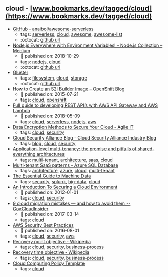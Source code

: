 cloud - [www.bookmarks.dev/tagged/cloud](https://www.bookmarks.dev/tagged/cloud)
---
* [GitHub - anaibol/awesome-serverless](https://github.com/anaibol/awesome-serverless#readme)
    * tags: [serverless](../tagged/serverless.md), [cloud](../tagged/cloud.md), [awesome](../tagged/awesome.md), [awesome-list](../tagged/awesome-list.md)
    * :octocat: [github url](https://github.com/anaibol/awesome-serverless)
* [Node.js Everywhere with Environment Variables! – Node.js Collection – Medium](https://medium.com/the-node-js-collection/making-your-node-js-work-everywhere-with-environment-variables-2da8cdf6e786)
    * :calendar: published on: 2018-10-29
    * tags: [nodejs](../tagged/nodejs.md), [cloud](../tagged/cloud.md)
    * :octocat: [github url](https://github.com/johnpapa/vikings)
* [Gluster ](https://www.gluster.org/)
    * tags: [filesystem](../tagged/filesystem.md), [cloud](../tagged/cloud.md), [storage](../tagged/storage.md)
    * :octocat: [github url](https://github.com/gluster/glusterfs)
* [How to Create an S2I Builder Image – OpenShift Blog](https://blog.openshift.com/create-s2i-builder-image/)
    * :calendar: published on: 2015-07-21
    * tags: [cloud](../tagged/cloud.md), [openshift](../tagged/openshift.md)
* [Full guide to developing REST API’s with AWS API Gateway and AWS Lambda](https://blog.sourcerer.io/full-guide-to-developing-rest-apis-with-aws-api-gateway-and-aws-lambda-d254729d6992)
    * :calendar: published on: 2018-05-09
    * tags: [cloud](../tagged/cloud.md), [serverless](../tagged/serverless.md), [nodejs](../tagged/nodejs.md), [aws](../tagged/aws.md)
* [Data Encryption Methods to Secure Your Cloud - Agile IT](https://www.agileit.com/news/data-encryption-methods-secure-cloud/)
    * tags: [cloud](../tagged/cloud.md), [security](../tagged/security.md)
* [Cloud Security Alliance Blog - Cloud Security Alliance Industry Blog](https://blog.cloudsecurityalliance.org/)
    * tags: [blog](../tagged/blog.md), [cloud](../tagged/cloud.md), [security](../tagged/security.md)
* [Application-level multi-tenancy: the promise and pitfalls of shared-everything architectures](https://distrinet.cs.kuleuven.be/news/2015/multitenancy.pdf)
    * tags: [multi-tenant](../tagged/multi-tenant.md), [architecture](../tagged/architecture.md), [saas](../tagged/saas.md), [cloud](../tagged/cloud.md)
* [Multi-tenant SaaS patterns - Azure SQL Database](https://docs.microsoft.com/en-us/azure/sql-database/saas-tenancy-app-design-patterns)
    * tags: [architecture](../tagged/architecture.md), [azure](../tagged/azure.md), [cloud](../tagged/cloud.md), [multi-tenant](../tagged/multi-tenant.md)
* [The Essential Guide to Machine Data](https://www.splunk.com/pdfs/ebooks/the-essential-guide-to-machine-data.pdf)
    * tags: [security](../tagged/security.md), [splunk](../tagged/splunk.md), [big-data](../tagged/big-data.md), [cloud](../tagged/cloud.md)
* [An Introduction To Securing a Cloud Environment](https://www.sans.org/reading-room/whitepapers/cloud/introduction-securing-cloud-environment-34052)
    * :calendar: published on: 2012-01-01
    * tags: [cloud](../tagged/cloud.md), [security](../tagged/security.md)
* [9 cloud migration mistakes — and how to avoid them -- GovCloudInsider](https://govcloudinsider.com/articles/2017/03/14/cloud-migration-mistakes.aspx)
    * :calendar: published on: 2017-03-14
    * tags: [cloud](../tagged/cloud.md)
* [AWS Security Best Practices](https://d1.awsstatic.com/whitepapers/Security/AWS_Security_Best_Practices.pdf)
    * :calendar: published on: 2016-08-01
    * tags: [cloud](../tagged/cloud.md), [security](../tagged/security.md), [aws](../tagged/aws.md)
* [Recovery point objective - Wikipedia](https://en.wikipedia.org/wiki/Recovery_point_objective)
    * tags: [cloud](../tagged/cloud.md), [security](../tagged/security.md), [business-process](../tagged/business-process.md)
* [Recovery time objective - Wikipedia](https://en.wikipedia.org/wiki/Recovery_time_objective)
    * tags: [cloud](../tagged/cloud.md), [security](../tagged/security.md), [business-process](../tagged/business-process.md)
* [Cloud Computing Policy Template](http://www.itmanagerdaily.com/cloud-computing-policy-template/)
    * tags: [cloud](../tagged/cloud.md)
